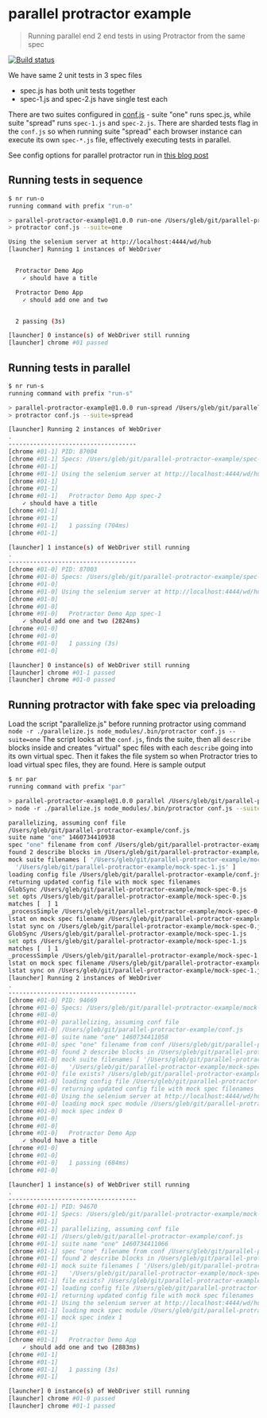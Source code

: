 # parallel protractor example

> Running parallel end 2 end tests in using Protractor from the same spec

[![Build status][ci-image] ][ci-url]

[ci-image]: https://travis-ci.org/bahmutov/parallel-protractor-example.png?branch=master
[ci-url]: https://travis-ci.org/bahmutov/parallel-protractor-example

We have same 2 unit tests in 3 spec files

- spec.js has both unit tests together
- spec-1.js and spec-2.js have single test each

There are two suites configured in [conf.js](conf.js) - suite "one" runs
spec.js, while suite "spread" runs `spec-1.js` and `spec-2.js`. There are
sharded tests flag in the `conf.js` so when running suite "spread" each
browser instance can execute its own `spec-*.js` file, effectively
executing tests in parallel.

See config options for parallel protractor run in 
[this blog post](http://blog.yodersolutions.com/run-protractor-tests-in-parallel/)

## Running tests in sequence

```sh
$ nr run-o
running command with prefix "run-o"

> parallel-protractor-example@1.0.0 run-one /Users/gleb/git/parallel-protractor-example
> protractor conf.js --suite=one

Using the selenium server at http://localhost:4444/wd/hub
[launcher] Running 1 instances of WebDriver


  Protractor Demo App
    ✓ should have a title

  Protractor Demo App
    ✓ should add one and two


  2 passing (3s)

[launcher] 0 instance(s) of WebDriver still running
[launcher] chrome #01 passed
```

## Running tests in parallel

```sh
$ nr run-s
running command with prefix "run-s"

> parallel-protractor-example@1.0.0 run-spread /Users/gleb/git/parallel-protractor-example
> protractor conf.js --suite=spread

[launcher] Running 2 instances of WebDriver
.
------------------------------------
[chrome #01-1] PID: 87004
[chrome #01-1] Specs: /Users/gleb/git/parallel-protractor-example/spec-2.js
[chrome #01-1] 
[chrome #01-1] Using the selenium server at http://localhost:4444/wd/hub
[chrome #01-1] 
[chrome #01-1] 
[chrome #01-1]   Protractor Demo App spec-2
    ✓ should have a title
[chrome #01-1] 
[chrome #01-1] 
[chrome #01-1]   1 passing (704ms)
[chrome #01-1] 

[launcher] 1 instance(s) of WebDriver still running
.
------------------------------------
[chrome #01-0] PID: 87003
[chrome #01-0] Specs: /Users/gleb/git/parallel-protractor-example/spec-1.js
[chrome #01-0] 
[chrome #01-0] Using the selenium server at http://localhost:4444/wd/hub
[chrome #01-0] 
[chrome #01-0] 
[chrome #01-0]   Protractor Demo App spec-1
    ✓ should add one and two (2824ms)
[chrome #01-0] 
[chrome #01-0] 
[chrome #01-0]   1 passing (3s)
[chrome #01-0] 

[launcher] 0 instance(s) of WebDriver still running
[launcher] chrome #01-1 passed
[launcher] chrome #01-0 passed
```

## Running protractor with fake spec via preloading

Load the script "parallelize.js" before running protractor using
command `node -r ./parallelize.js node_modules/.bin/protractor conf.js --suite=one`
The script looks at the `conf.js`, finds the suite, then all `describe` blocks inside
and creates "virtual" spec files with each `describe` going into its own virtual spec.
Then it fakes the file system so when Protractor tries to load virtual spec files, they are
found. Here is sample output

```sh
$ nr par
running command with prefix "par"

> parallel-protractor-example@1.0.0 parallel /Users/gleb/git/parallel-protractor-example
> node -r ./parallelize.js node_modules/.bin/protractor conf.js --suite=one

parallelizing, assuming conf file
/Users/gleb/git/parallel-protractor-example/conf.js
suite name "one" 1460734410938
spec "one" filename from conf /Users/gleb/git/parallel-protractor-example/spec.js
found 2 describe blocks in /Users/gleb/git/parallel-protractor-example/spec.js
mock suite filenames [ '/Users/gleb/git/parallel-protractor-example/mock-spec-0.js',
  '/Users/gleb/git/parallel-protractor-example/mock-spec-1.js' ]
loading config file /Users/gleb/git/parallel-protractor-example/conf.js
returning updated config file with mock spec filenames
GlobSync /Users/gleb/git/parallel-protractor-example/mock-spec-0.js
set opts /Users/gleb/git/parallel-protractor-example/mock-spec-0.js
matches [  ] 1
_processSimple /Users/gleb/git/parallel-protractor-example/mock-spec-0.js
lstat on mock spec filename /Users/gleb/git/parallel-protractor-example/mock-spec-0.js
lstat sync on /Users/gleb/git/parallel-protractor-example/mock-spec-0.js
GlobSync /Users/gleb/git/parallel-protractor-example/mock-spec-1.js
set opts /Users/gleb/git/parallel-protractor-example/mock-spec-1.js
matches [  ] 1
_processSimple /Users/gleb/git/parallel-protractor-example/mock-spec-1.js
lstat on mock spec filename /Users/gleb/git/parallel-protractor-example/mock-spec-1.js
lstat sync on /Users/gleb/git/parallel-protractor-example/mock-spec-1.js
[launcher] Running 2 instances of WebDriver
.
------------------------------------
[chrome #01-0] PID: 94669
[chrome #01-0] Specs: /Users/gleb/git/parallel-protractor-example/mock-spec-0.js
[chrome #01-0] 
[chrome #01-0] parallelizing, assuming conf file
[chrome #01-0] /Users/gleb/git/parallel-protractor-example/conf.js
[chrome #01-0] suite name "one" 1460734411058
[chrome #01-0] spec "one" filename from conf /Users/gleb/git/parallel-protractor-example/spec.js
[chrome #01-0] found 2 describe blocks in /Users/gleb/git/parallel-protractor-example/spec.js
[chrome #01-0] mock suite filenames [ '/Users/gleb/git/parallel-protractor-example/mock-spec-0.js',
[chrome #01-0]   '/Users/gleb/git/parallel-protractor-example/mock-spec-1.js' ]
[chrome #01-0] file exists? /Users/gleb/git/parallel-protractor-example/node_modules/build.desc
[chrome #01-0] loading config file /Users/gleb/git/parallel-protractor-example/conf.js
[chrome #01-0] returning updated config file with mock spec filenames
[chrome #01-0] Using the selenium server at http://localhost:4444/wd/hub
[chrome #01-0] loading mock spec module /Users/gleb/git/parallel-protractor-example/mock-spec-0.js
[chrome #01-0] mock spec index 0
[chrome #01-0] 
[chrome #01-0] 
[chrome #01-0]   Protractor Demo App
    ✓ should have a title
[chrome #01-0] 
[chrome #01-0] 
[chrome #01-0]   1 passing (684ms)
[chrome #01-0] 

[launcher] 1 instance(s) of WebDriver still running
.
------------------------------------
[chrome #01-1] PID: 94670
[chrome #01-1] Specs: /Users/gleb/git/parallel-protractor-example/mock-spec-1.js
[chrome #01-1] 
[chrome #01-1] parallelizing, assuming conf file
[chrome #01-1] /Users/gleb/git/parallel-protractor-example/conf.js
[chrome #01-1] suite name "one" 1460734411066
[chrome #01-1] spec "one" filename from conf /Users/gleb/git/parallel-protractor-example/spec.js
[chrome #01-1] found 2 describe blocks in /Users/gleb/git/parallel-protractor-example/spec.js
[chrome #01-1] mock suite filenames [ '/Users/gleb/git/parallel-protractor-example/mock-spec-0.js',
[chrome #01-1]   '/Users/gleb/git/parallel-protractor-example/mock-spec-1.js' ]
[chrome #01-1] file exists? /Users/gleb/git/parallel-protractor-example/node_modules/build.desc
[chrome #01-1] loading config file /Users/gleb/git/parallel-protractor-example/conf.js
[chrome #01-1] returning updated config file with mock spec filenames
[chrome #01-1] Using the selenium server at http://localhost:4444/wd/hub
[chrome #01-1] loading mock spec module /Users/gleb/git/parallel-protractor-example/mock-spec-1.js
[chrome #01-1] mock spec index 1
[chrome #01-1] 
[chrome #01-1] 
[chrome #01-1]   Protractor Demo App
    ✓ should add one and two (2883ms)
[chrome #01-1] 
[chrome #01-1] 
[chrome #01-1]   1 passing (3s)
[chrome #01-1] 

[launcher] 0 instance(s) of WebDriver still running
[launcher] chrome #01-0 passed
[launcher] chrome #01-1 passed
```
